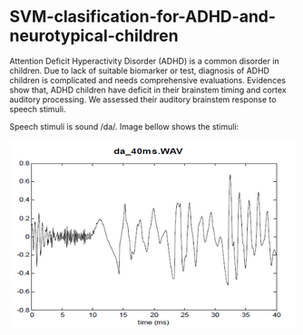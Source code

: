 # SVM-clasification-for-ADHD-and-neurotypical-children

Attention Deficit Hyperactivity Disorder (ADHD) is a common disorder in children. 
Due to lack of suitable biomarker or test, diagnosis of ADHD children is complicated and needs comprehensive evaluations.
Evidences show that, ADHD children have deficit in their brainstem timing and cortex auditory processing. We assessed their auditory brainstem response to speech stimuli.

Speech stimuli is sound /da/. Image bellow shows the stimuli:

![](images/da_40ms.png)
